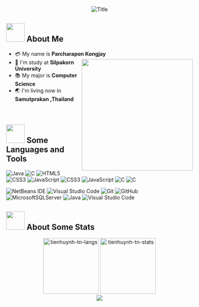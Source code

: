 <div align="center">
  <img src="https://readme-typing-svg.herokuapp.com?font=Architects+Daughter&color=FFFFFF&size=50&center=true&vCenter=true&height=60&width=600&lines=I'm+Parcharapon+Kongjay;Welcome+to+my+profile!" alt="Title"></img>
</div>


## <img src="https://raw.githubusercontent.com/nixin72/nixin72/master/wave.gif" width="50px"></img> About Me

- :credit_card: My name is **Parcharapon Kongjay** <img src="https://media.giphy.com/media/6LNwldsbzoFs4/giphy.gif" width="300" align="right"/>
- :school: I'm study at **Silpakorn University**
- :books: My major is **Computer Science**
- :earth_asia: I'm living now in **Samutprakan ,Thailand**
<br>


## <img src="https://media2.giphy.com/media/QssGEmpkyEOhBCb7e1/giphy.gif?cid=ecf05e47a0n3gi1bfqntqmob8g9aid1oyj2wr3ds3mg700bl&rid=giphy.gif" width="50px"> Some Languages and Tools
![Java](https://img.shields.io/badge/java-%23ED8B00.svg?style=for-the-badge&logo=java&logoColor=white) ![C](https://img.shields.io/badge/C-%2300599C.svg?style=for-the-badge&logo=c&logoColor=white) ![HTML5](https://img.shields.io/badge/html5-%23E34F26.svg?style=for-the-badge&logo=html5&logoColor=white) ![CSS3](https://img.shields.io/badge/CSS-%231572B6.svg?style=for-the-badge&logo=css3&logoColor=white) ![JavaScript](https://img.shields.io/badge/javascript-%23323330.svg?style=for-the-badge&logo=javascript&logoColor=%23F7DF1E) ![CSS3](https://img.shields.io/badge/Flutter-%231572B6.svg?style=for-the-badge&logo=flutter&logoColor=white)
![JavaScript](https://img.shields.io/badge/Python-%23323330.svg?style=for-the-badge&logo=python&logoColor=%23F7DF1E) ![C](https://img.shields.io/badge/PHP-%2300599C.svg?style=for-the-badge&logo=php&logoColor=white) ![C](https://img.shields.io/badge/DART-%2300599C.svg?style=for-the-badge&logo=dart&logoColor=white)

![NetBeans IDE](https://img.shields.io/badge/NetBeans%20IDE-1B6AC6.svg?style=for-the-badge&logo=apache-netbeans-ide&logoColor=white)  ![Visual Studio Code](https://img.shields.io/badge/Visual%20Studio%20Code-0078d7.svg?style=for-the-badge&logo=visual-studio-code&logoColor=white) ![Git](https://img.shields.io/badge/git-%23F05033.svg?style=for-the-badge&logo=git&logoColor=white) ![GitHub](https://img.shields.io/badge/github-%23121011.svg?style=for-the-badge&logo=github&logoColor=white) ![MicrosoftSQLServer](https://img.shields.io/badge/Microsoft%20SQL%20Sever-CC2927?style=for-the-badge&logo=microsoft%20sql%20server&logoColor=white) ![Java](https://img.shields.io/badge/xampp-%23ED8B00.svg?style=for-the-badge&logo=xampp&logoColor=white) 
![Visual Studio Code](https://img.shields.io/badge/Mysql-0078d7.svg?style=for-the-badge&logo=mysql&logoColor=white)

## <img src="https://media0.giphy.com/media/cNZqrH5IzOG0xrlWks/giphy.gif?cid=ecf05e47map255q427en9uprqc1sb0unjq5k4fnqg5pmhhs4&rid=giphy.gif&ct=s" width="50px"> About Some Stats
<div align="center">
<img height="150em" src="https://github-readme-stats.vercel.app/api/top-langs/?username=tarkongjay&layout=compact&show_icon=true&theme=algolia" alt="tienhuynh-tn-langs"/>
<img height="150em" src="https://github-readme-stats.vercel.app/api/?username=tarkongjay&layout=compact&show_icon=true&theme=algolia" alt="tienhuynh-tn-stats"/>
</div>
<div align="center">
  <img src="http://github-readme-streak-stats.herokuapp.com?user=tarkongjay&theme=algolia&background=0d1117&hide_border=true" />
</div>
